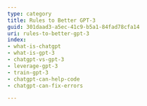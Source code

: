 ```yaml
---
type: category
title: Rules to Better GPT-3
guid: 301daad3-a5ec-41c9-b5a1-84fad78cfa14
uri: rules-to-better-gpt-3
index:
- what-is-chatgpt
- what-is-gpt-3
- chatgpt-vs-gpt-3
- leverage-gpt-3
- train-gpt-3
- chatgpt-can-help-code
- chatgpt-can-fix-errors

---
```


